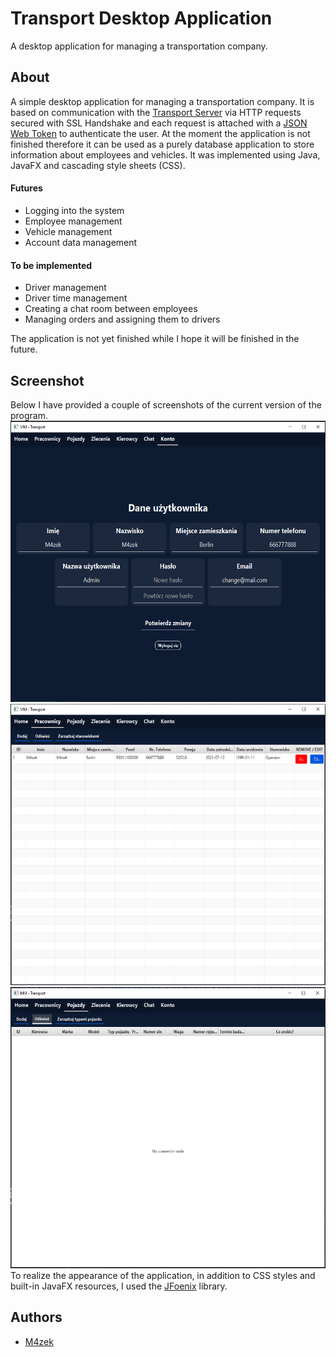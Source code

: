 # Transport Desktop Application
A desktop application for managing a transportation company.

## About
A simple desktop application for managing a transportation company.
It is based on communication with the [Transport Server](https://github.com/M4zek/TransportServer) via HTTP requests secured with SSL Handshake 
and each request is attached with a [JSON Web Token](https://jwt.io/introduction) to authenticate the user. At the moment the application is not finished therefore it can be used as a purely database application to store information about employees and vehicles.
It was implemented using Java, JavaFX and cascading style sheets (CSS).


#### Futures
- Logging into the system
- Employee management
- Vehicle management
- Account data management 

#### To be implemented
- Driver management
- Driver time management
- Creating a chat room between employees
- Managing orders and assigning them to drivers

The application is not yet finished while I hope it will be finished in the future.

## Screenshot
Below I have provided a couple of screenshots of the current version of the program.</br>
<img src="https://github.com/M4zek/TransportDesktopApp/blob/master/src/main/resources/ss/account.png" width="600" height="450" />
<img src="https://github.com/M4zek/TransportDesktopApp/blob/master/src/main/resources/ss/employee.png" width="600" height="450" />
<img src="https://github.com/M4zek/TransportDesktopApp/blob/master/src/main/resources/ss/vehicle.png" width="600" height="450" />
</br>
To realize the appearance of the application, in addition to CSS styles and built-in JavaFX resources, I used the [JFoenix](https://github.com/sshahine/JFoenix) library.

## Authors
- [M4zek](https://github.com/M4zek)

